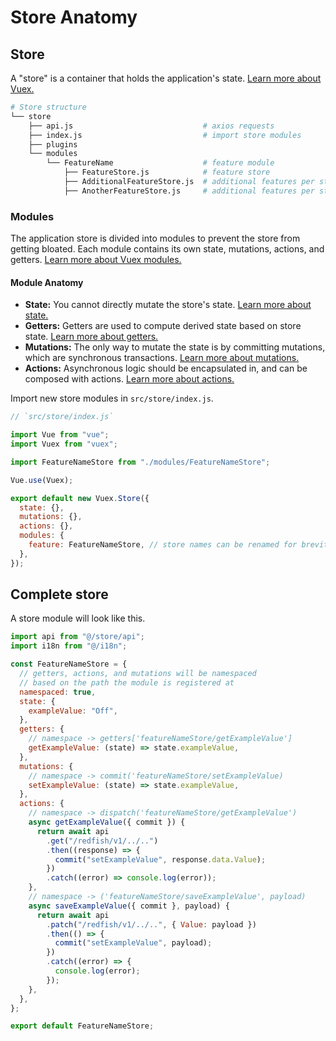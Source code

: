 # Store Anatomy

## Store

A "store" is a container that holds the application's state.
[Learn more about Vuex.](https://vuex.vuejs.org/)

```sh
# Store structure
└── store
    ├── api.js                             # axios requests
    ├── index.js                           # import store modules
    ├── plugins
    └── modules
        └── FeatureName                    # feature module
            ├── FeatureStore.js            # feature store
            ├── AdditionalFeatureStore.js  # additional features per store
            ├── AnotherFeatureStore.js     # additional features per store
```

### Modules

The application store is divided into modules to prevent the store from getting
bloated. Each module contains its own state, mutations, actions, and getters.
[Learn more about Vuex modules.](https://vuex.vuejs.org/guide/modules.html)

#### Module Anatomy

- **State:** You cannot directly mutate the store's state.
  [Learn more about state.](https://vuex.vuejs.org/guide/state.html)
- **Getters:** Getters are used to compute derived state based on store state.
  [Learn more about getters.](https://vuex.vuejs.org/guide/getters.html)
- **Mutations:** The only way to mutate the state is by committing mutations,
  which are synchronous transactions.
  [Learn more about mutations.](https://vuex.vuejs.org/guide/mutations.html)
- **Actions:** Asynchronous logic should be encapsulated in, and can be composed
  with actions.
  [Learn more about actions.](https://vuex.vuejs.org/guide/actions.html)

Import new store modules in `src/store/index.js`.

```js
// `src/store/index.js`

import Vue from "vue";
import Vuex from "vuex";

import FeatureNameStore from "./modules/FeatureNameStore";

Vue.use(Vuex);

export default new Vuex.Store({
  state: {},
  mutations: {},
  actions: {},
  modules: {
    feature: FeatureNameStore, // store names can be renamed for brevity
  },
});
```

## Complete store

A store module will look like this.

```js
import api from "@/store/api";
import i18n from "@/i18n";

const FeatureNameStore = {
  // getters, actions, and mutations will be namespaced
  // based on the path the module is registered at
  namespaced: true,
  state: {
    exampleValue: "Off",
  },
  getters: {
    // namespace -> getters['featureNameStore/getExampleValue']
    getExampleValue: (state) => state.exampleValue,
  },
  mutations: {
    // namespace -> commit('featureNameStore/setExampleValue)
    setExampleValue: (state) => state.exampleValue,
  },
  actions: {
    // namespace -> dispatch('featureNameStore/getExampleValue')
    async getExampleValue({ commit }) {
      return await api
        .get("/redfish/v1/../..")
        .then((response) => {
          commit("setExampleValue", response.data.Value);
        })
        .catch((error) => console.log(error));
    },
    // namespace -> ('featureNameStore/saveExampleValue', payload)
    async saveExampleValue({ commit }, payload) {
      return await api
        .patch("/redfish/v1/../..", { Value: payload })
        .then(() => {
          commit("setExampleValue", payload);
        })
        .catch((error) => {
          console.log(error);
        });
    },
  },
};

export default FeatureNameStore;
```
